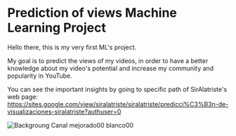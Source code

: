 # Prediction of views Machine Learning Project

Hello there, this is my very first ML's project. 

My goal is to predict the views of my videos, in order to have a better knowledge about my video's potential and increase my community and popularity in YouTube. 

You can see the important insights by going to specific path of SirAlatriste's web page: https://sites.google.com/view/siralatriste/siralatriste/predicci%C3%B3n-de-visualizaciones-siralatriste?authuser=0

![Backgroung Canal mejorado00 blanco00](https://github.com/braugilabert/Prediction-of-views_ML/assets/130987096/1155a368-2ff1-421e-b18c-6543d7541ff3)
